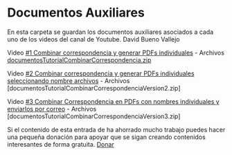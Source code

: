 # Documentos Auxiliares
 En esta carpeta se guardan los documentos auxiliares asociados a cada uno de los videos del canal de Youtube.
 David Bueno Vallejo

Video [#1 Combinar correspondencia y generar PDFs individuales](https://youtu.be/PJYR6Cc9ovU)  -  Archivos [documentosTutorialCombinarCorrespondencia.zip](documentosTutorialCombinarCorrespondencia.zip)

Video  [#2 Combinar correspondencia y generar PDFs individuales seleccionando nombre archivos](https://youtu.be/Lu64q5-2ABA) - Archivos [documentosTutorialCombinarCorrespondenciaVersion2.zip]

 Video  [#3 Combinar Correspondencia en PDFs con nombres individuales y enviarlos por correo](https://youtu.be/OaHKKyT0ke0) - Archivos [documentosTutorialCombinarCorrespondenciaVersion3.zip]

 Si el contenido de esta entrada de ha ahorrado mucho trabajo puedes hacer una pequeña donación para apoyar que se sigan creando contenidos interesantes de forma gratuita. [Donar](https://www.paypal.com/donate?hosted_button_id=J5DXQN5VCBTVE)
 

